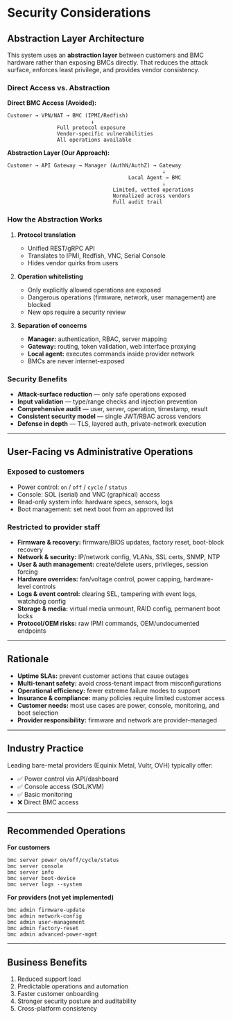 # Security Considerations

## Abstraction Layer Architecture

This system uses an **abstraction layer** between customers and BMC hardware rather than exposing BMCs directly. That reduces the attack surface, enforces least privilege, and provides vendor consistency.

### Direct Access vs. Abstraction

**Direct BMC Access (Avoided):**
```
Customer → VPN/NAT → BMC (IPMI/Redfish)
                           ↓
                Full protocol exposure
                Vendor-specific vulnerabilities
                All operations available
```

**Abstraction Layer (Our Approach):**
```
Customer → API Gateway → Manager (AuthN/AuthZ) → Gateway
                                                  ↓
                                       Local Agent → BMC
                                                  ↓
                                  Limited, vetted operations
                                  Normalized across vendors
                                  Full audit trail
```

### How the Abstraction Works

1. **Protocol translation**
   - Unified REST/gRPC API
   - Translates to IPMI, Redfish, VNC, Serial Console
   - Hides vendor quirks from users

2. **Operation whitelisting**
   - Only explicitly allowed operations are exposed
   - Dangerous operations (firmware, network, user management) are blocked
   - New ops require a security review

3. **Separation of concerns**
   - **Manager:** authentication, RBAC, server mapping
   - **Gateway:** routing, token validation, web interface proxying
   - **Local agent:** executes commands inside provider network
   - BMCs are never internet-exposed

### Security Benefits

- **Attack-surface reduction** — only safe operations exposed
- **Input validation** — type/range checks and injection prevention
- **Comprehensive audit** — user, server, operation, timestamp, result
- **Consistent security model** — single JWT/RBAC across vendors
- **Defense in depth** — TLS, layered auth, private-network execution

---

## User-Facing vs Administrative Operations

### Exposed to customers

- Power control: `on` / `off` / `cycle` / `status`
- Console: SOL (serial) and VNC (graphical) access
- Read-only system info: hardware specs, sensors, logs
- Boot management: set next boot from an approved list

### Restricted to provider staff

- **Firmware & recovery:** firmware/BIOS updates, factory reset, boot-block recovery
- **Network & security:** IP/network config, VLANs, SSL certs, SNMP, NTP
- **User & auth management:** create/delete users, privileges, session forcing
- **Hardware overrides:** fan/voltage control, power capping, hardware-level controls
- **Logs & event control:** clearing SEL, tampering with event logs, watchdog config
- **Storage & media:** virtual media unmount, RAID config, permanent boot locks
- **Protocol/OEM risks:** raw IPMI commands, OEM/undocumented endpoints

---

## Rationale

- **Uptime SLAs:** prevent customer actions that cause outages
- **Multi-tenant safety:** avoid cross-tenant impact from misconfigurations
- **Operational efficiency:** fewer extreme failure modes to support
- **Insurance & compliance:** many policies require limited customer access
- **Customer needs:** most use cases are power, console, monitoring, and boot selection
- **Provider responsibility:** firmware and network are provider-managed

---

## Industry Practice

Leading bare-metal providers (Equinix Metal, Vultr, OVH) typically offer:
- ✅ Power control via API/dashboard
- ✅ Console access (SOL/KVM)
- ✅ Basic monitoring
- ❌ Direct BMC access

---

## Recommended Operations

**For customers**
```console
bmc server power on/off/cycle/status
bmc server console
bmc server info
bmc server boot-device
bmc server logs --system
```

**For providers (not yet implemented)**
```console
bmc admin firmware-update
bmc admin network-config
bmc admin user-management
bmc admin factory-reset
bmc admin advanced-power-mgmt
```

---

## Business Benefits

1. Reduced support load
2. Predictable operations and automation
3. Faster customer onboarding
4. Stronger security posture and auditability
5. Cross-platform consistency
